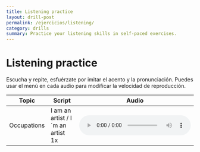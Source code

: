 ```yaml
---
title: Listening practice
layout: drill-post
permalink: /ejercicios/listening/
category: drills
summary: Practice your listening skills in self-paced exercises. 
---
```


# Listening practice

Escucha y repite, esfuérzate por imitar el acento y la pronunciación. Puedes usar el menú en cada audio para modificar la velocidad de reproducción.

<table>
    <thead>
        <th>Topic</th>
        <th>Script</th>
        <th>Audio</th>
    </thead>
    <tfoot>
        <td colspan="3">&nbsp;</td>
    </tfoot>
    <tbody>
        <td>Occupations</td>
        <td>I am an artist / I´m an artist 1x</td>
        <td>
            <audio controls src="/assets/audio/Le01Un01Ls01-01.wav">
                Tu navegador no soporta el elemento <code>audio</code>.
            </audio>
        </td>
    </tbody>
</table>